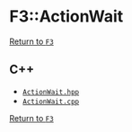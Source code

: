 # F3::ActionWait

[Return to `F3`](/docs/F3.md)

## C++

- [`ActionWait.hpp`](/c++/include/ActionWait.hpp)
- [`ActionWait.cpp`](/c++/source/ActionWait.cpp)

[Return to `F3`](/docs/F3.md)